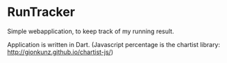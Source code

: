 RunTracker
==========

Simple webapplication, to keep track of my running result.

Application is written in Dart. (Javascript percentage is the chartist library: http://gionkunz.github.io/chartist-js/)
